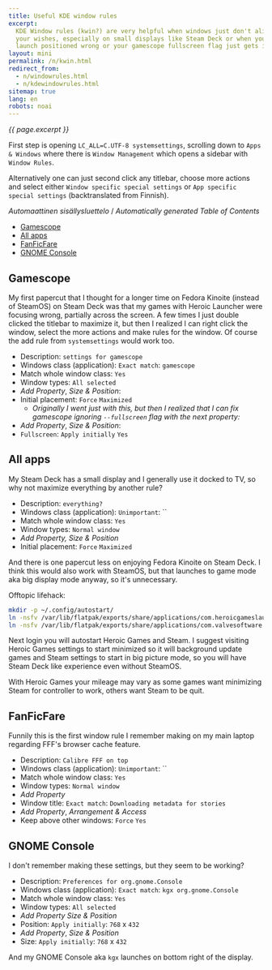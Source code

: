 ```yaml
---
title: Useful KDE window rules
excerpt:
  KDE Window rules (kwin?) are very helpful when windows just don't align to
  your wishes, especially on small displays like Steam Deck or when your games
  launch positioned wrong or your gamescope fullscreen flag just gets ignored.
layout: mini
permalink: /n/kwin.html
redirect_from:
  - n/windowrules.html
  - n/kdewindowrules.html
sitemap: true
lang: en
robots: noai
---
```


_{{ page.excerpt }}_

First step is opening `LC_ALL=C.UTF-8 systemsettings`, scrolling down to
`Apps & Windows` where there is `Window Management` which opens a sidebar with
`Window Rules`.

Alternatively one can just second click any titlebar, choose more actions and
select either `Window specific special settings` or
`App specific special settings` (backtranslated from Finnish).

<!-- editorconfig-checker-disable -->
<!-- prettier-ignore-start -->

<!-- START doctoc generated TOC please keep comment here to allow auto update -->
<!-- DON'T EDIT THIS SECTION, INSTEAD RE-RUN doctoc TO UPDATE -->
<em lang="fi">Automaattinen sisällysluettelo</em> / <em lang="en">Automatically generated Table of Contents</em>

- [Gamescope](#gamescope)
- [All apps](#all-apps)
- [FanFicFare](#fanficfare)
- [GNOME Console](#gnome-console)

<!-- END doctoc generated TOC please keep comment here to allow auto update -->

<!-- prettier-ignore-end -->
<!-- editorconfig-checker-enable -->

## Gamescope

My first papercut that I thought for a longer time on Fedora Kinoite (instead of
SteamOS) on Steam Deck was that my games with Heroic Launcher were focusing
wrong, partially across the screen. A few times I just double clicked the
titlebar to maximize it, but then I realized I can right click the window,
select the more actions and make rules for the window. Of course the add rule
from `systemsettings` would work too.

- Description: `settings for gamescope`
- Windows class (application): `Exact match`: `gamescope`
- Match whole window class: `Yes`
- Window types: `All selected`
- _Add Property_, _Size & Position_:
- Initial placement: `Force` `Maximized`
  - _Originally I went just with this, but then I realized that I can fix
    gamescope ignoring `--fullscreen` flag with the next property:_
- _Add Property_, _Size & Position_:
- `Fullscreen`: `Apply initially` `Yes`

## All apps

My Steam Deck has a small display and I generally use it docked to TV, so why
not maximize everything by another rule?

- Description: `everything?`
- Windows class (application): `Unimportant`: ``
- Match whole window class: `Yes`
- Window types: `Normal window`
- _Add Property,_ _Size & Position_
- Initial placement: `Force` `Maximized`

And there is one papercut less on enjoying Fedora Kinoite on Steam Deck. I think
this would also work with SteamOS, but that launches to game mode aka big
display mode anyway, so it's unnecessary.

Offtopic lifehack:

```bash
mkdir -p ~/.config/autostart/
ln -nsfv /var/lib/flatpak/exports/share/applications/com.heroicgameslauncher.hgl.desktop ~/.config/autostart/
ln -nsfv /var/lib/flatpak/exports/share/applications/com.valvesoftware.Steam.desktop ~/.config/autostart/
```

Next login you will autostart Heroic Games and Steam. I suggest visiting Heroic
Games settings to start minimized so it will background update games and Steam
settings to start in big picture mode, so you will have Steam Deck like
experience even without SteamOS.

With Heroic Games your mileage may vary as some games want minimizing Steam for
controller to work, others want Steam to be quit.

## FanFicFare

Funnily this is the first window rule I remember making on my main laptop
regarding FFF's browser cache feature.

- Description: `Calibre FFF on top`
- Windows class (application): `Unimportant`: ``
- Match whole window class: `Yes`
- Window types: `Normal window`
- _Add Property_
- Window title: `Exact match`: `Downloading metadata for stories`
- _Add Property_, _Arrangement & Access_
- Keep above other windows: `Force` `Yes`

## GNOME Console

I don't remember making these settings, but they seem to be working?

- Description: `Preferences for org.gnome.Console`
- Windows class (application): `Exact match`: `kgx org.gnome.Console`
- Match whole window class: `Yes`
- Window types: `All selected`
- _Add Property_ _Size & Position_
- Position: `Apply initially`: `768` x `432`
- _Add Property_, _Size & Position_
- Size: `Apply initially`: `768` x `432`

And my GNOME Console aka `kgx` launches on bottom right of the display.
